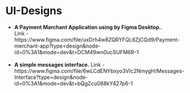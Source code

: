 # UI-Designs
<ul>
  <li>
<b>A Payment Marchant Application using by Figma Desktop.</b>. <br> Link - https://www.figma.com/file/uxDrh4w8ZQRYFQL6ZjCQd9/Payment-merchant-app?type=design&node-id=0%3A1&mode=dev&t=DCM49wn0ucSUFM6R-1
    </li>
<br>
  <li>
<b>A simple messages interface.</b> Link - https://www.figma.com/file/6wLCdENYbxyo3VIc2NmygH/Messages-Interface?type=design&node-id=0%3A1&mode=dev&t=bQgZcu088kY427p6-1
</li>
</ul>

